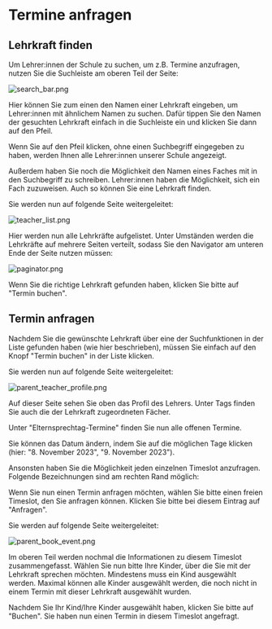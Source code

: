# Termine anfragen

## Lehrkraft finden
Um Lehrer:innen der Schule zu suchen, um z.B. Termine anzufragen, nutzen Sie die Suchleiste am oberen Teil der Seite:

![search_bar.png](search_bar.png)

Hier können Sie zum einen den Namen einer Lehrkraft eingeben, um Lehrer:innen mit ähnlichem Namen zu suchen. Dafür tippen Sie den Namen der gesuchten Lehrkraft einfach in die Suchleiste ein und klicken Sie dann auf den Pfeil.

Wenn Sie auf den Pfeil klicken, ohne einen Suchbegriff eingegeben zu haben, werden Ihnen alle Lehrer:innen unserer Schule angezeigt.

Außerdem haben Sie noch die Möglichkeit den Namen eines Faches mit in den Suchbegriff zu schreiben. Lehrer:innen haben die Möglichkeit, sich ein Fach zuzuweisen. Auch so können Sie eine Lehrkraft finden.

Sie werden nun auf folgende Seite weitergeleitet:

![teacher_list.png](teacher_list.png)

Hier werden nun alle Lehrkräfte aufgelistet. Unter Umständen werden die Lehrkräfte auf mehrere Seiten verteilt, sodass Sie den Navigator am unteren Ende der Seite nutzen müssen:

![paginator.png](paginator.png)

Wenn Sie die richtige Lehrkraft gefunden haben, klicken Sie bitte auf "Termin buchen".

## Termin anfragen
Nachdem Sie die gewünschte Lehrkraft über eine der Suchfunktionen in der Liste gefunden haben (wie hier beschrieben), müssen Sie einfach auf den Knopf "Termin buchen" in der Liste klicken.

Sie werden nun auf folgende Seite weitergeleitet:

![parent_teacher_profile.png](parent_teacher_profile.png)

Auf dieser Seite sehen Sie oben das Profil des Lehrers. Unter Tags finden Sie auch die der Lehrkraft zugeordneten Fächer.

Unter "Elternsprechtag-Termine" finden Sie nun alle offenen Termine.

Sie können das Datum ändern, indem Sie auf die möglichen Tage klicken (hier: "8. November 2023", "9. November 2023").

Ansonsten haben Sie die Möglichkeit jeden einzelnen Timeslot anzufragen. Folgende Bezeichnungen sind am rechten Rand möglich:

Wenn Sie nun einen Termin anfragen möchten, wählen Sie bitte einen freien Timeslot, den Sie anfragen können. Klicken Sie bitte bei diesem Eintrag auf "Anfragen".

Sie werden auf folgende Seite weitergeleitet:

![parent_book_event.png](parent_book_event.png)

Im oberen Teil werden nochmal die Informationen zu diesem Timeslot zusammengefasst. Wählen Sie nun bitte Ihre Kinder, über die Sie mit der Lehrkraft sprechen möchten. Mindestens muss ein Kind ausgewählt werden. Maximal können alle Kinder ausgewählt werden, die noch nicht in einem Termin mit dieser Lehrkraft ausgewählt wurden.

Nachdem Sie Ihr Kind/Ihre Kinder ausgewählt haben, klicken Sie bitte auf "Buchen". Sie haben nun einen Termin in diesem Timeslot angefragt.
